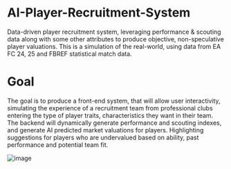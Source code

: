 # AI-Player-Recruitment-System
Data-driven player recruitment system, leveraging performance &amp; scouting data along with some other attributes to produce objective, non-speculative player valuations. This is a simulation of the real-world, using data from EA FC 24, 25 and FBREF statistical match data. 

# Goal
The goal is to produce a front-end system, that will allow user interactivity, simulating the experience of a recruitment team from professional clubs entering the type of player traits, characteristics they want in their team. The backend will dynamically generate performance and scouting indexes, and generate AI predicted market valuations for players. Highlighting suggestions for players who are undervalued based on ability, past performance and potential team fit.


![image](https://github.com/user-attachments/assets/4a4cf332-e563-473c-9533-70fa1bf023e6)
